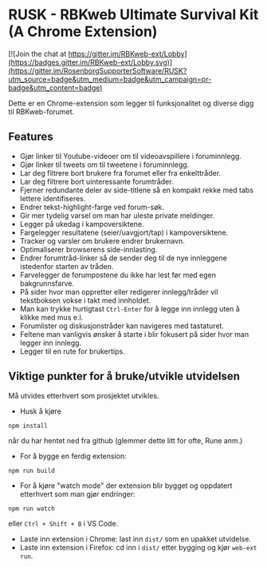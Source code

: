 # RUSK - RBKweb Ultimate Survival Kit (A Chrome Extension)

[![Join the chat at https://gitter.im/RBKweb-ext/Lobby](https://badges.gitter.im/RBKweb-ext/Lobby.svg)](https://gitter.im/RosenborgSupporterSoftware/RUSK?utm_source=badge&utm_medium=badge&utm_campaign=pr-badge&utm_content=badge)

Dette er en Chrome-extension som legger til funksjonalitet og diverse digg til RBKweb-forumet.

## Features

- Gjør linker til Youtube-videoer om til videoavspillere i foruminnlegg.
- Gjør linker til tweets om til tweetene i foruminnlegg.
- Lar deg filtrere bort brukere fra forumet eller fra enkelttråder.
- Lar deg filtrere bort uinteressante forumtråder.
- Fjerner redundante deler av side-titlene så en kompakt rekke med tabs lettere identifiseres.
- Endrer tekst-highlight-farge ved forum-søk.
- Gir mer tydelig varsel om man har uleste private meldinger.
- Legger på ukedag i kampoversiktene.
- Fargelegger resultatene (seier/uavgjort/tap) i kampoversiktene.
- Tracker og varsler om brukere endrer brukernavn.
- Optimaliserer browserens side-innlasting.
- Endrer forumtråd-linker så de sender deg til de nye innleggene istedenfor starten av tråden.
- Farvelegger de forumpostene du ikke har lest før med egen bakgrunnsfarve.
- På sider hvor man oppretter eller redigerer innlegg/tråder vil tekstboksen vokse i takt med innholdet.
- Man kan trykke hurtigtast `Ctrl-Enter` for å legge inn innlegg uten å klikke med mus e.l.
- Forumlister og diskusjonstråder kan navigeres med tastaturet.
- Feltene man vanligvis ønsker å starte i blir fokusert på sider hvor man legger inn innlegg.
- Legger til en rute for brukertips.

## Viktige punkter for å bruke/utvikle utvidelsen

Må utvides etterhvert som prosjektet utvikles.

- Husk å kjøre
```
npm install
```
når du har hentet ned fra github (glemmer dette litt for ofte, Rune anm.)
- For å bygge en ferdig extension:
```
npm run build
```

- For å kjøre "watch mode" der extension blir bygget og oppdatert etterhvert som man gjør endringer:
```
npm run watch
```
eller `Ctrl + Shift + B` i VS Code.
- Laste inn extension i Chrome: last inn `dist/` som en upakket utvidelse.
- Laste inn extension i Firefox: cd inn i `dist/` etter bygging og kjør `web-ext run`.

